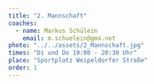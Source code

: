 ```yaml
---
title: "2. Mannschaft"
coaches:
  - name: Markus Schülein
    email: m.schuelein@gmx.net
photo: "../../assets/2_Mannschaft.jpg"
times: "Di und Do 19:00 - 20:30 Uhr"
place: "Sportplatz Weipeldorfer Straße"
order: 1
---
```

